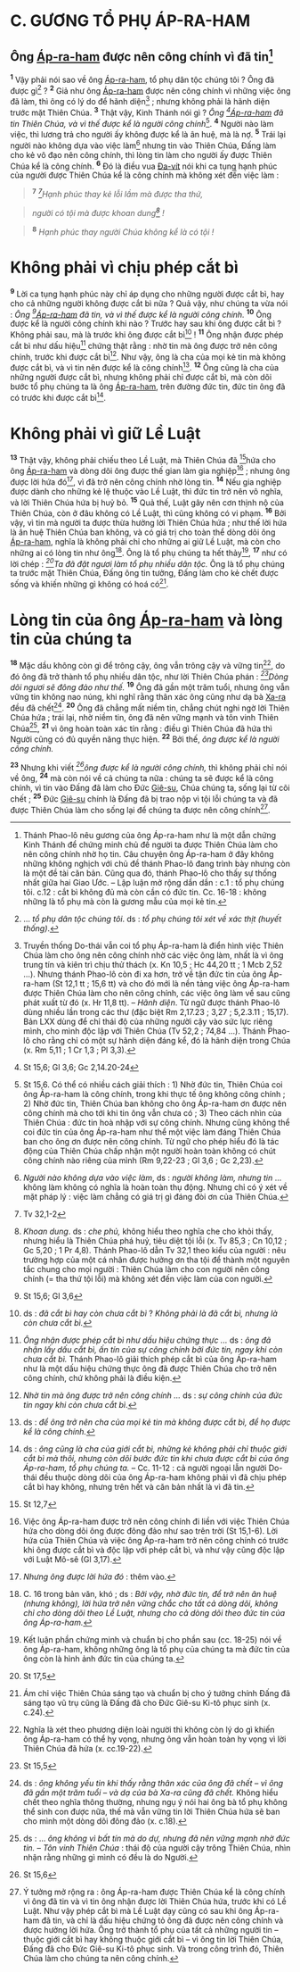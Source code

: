 # C. GƯƠNG TỔ PHỤ ÁP-RA-HAM

## Ông [Áp-ra-ham]() được nên công chính vì đã tin[^1]
<sup><b>1</b></sup> Vậy phải nói sao về ông [Áp-ra-ham](), tổ phụ dân tộc chúng tôi ? Ông đã được gì[^2] ? <sup><b>2</b></sup> Giả như ông [Áp-ra-ham]() được nên công chính vì những việc ông đã làm, thì ông có lý do để hãnh diện[^3] ; nhưng không phải là hãnh diện trước mặt Thiên Chúa. <sup><b>3</b></sup> Thật vậy, Kinh Thánh nói gì ? *Ông [^1*][Áp-ra-ham]() đã tin Thiên Chúa, và vì thế được kể là người công chính*[^4]. <sup><b>4</b></sup> Người nào làm việc, thì lương trả cho người ấy không được kể là ân huệ, mà là nợ. <sup><b>5</b></sup> Trái lại người nào không dựa vào việc làm[^5] nhưng tin vào Thiên Chúa, Đấng làm cho kẻ vô đạo nên công chính, thì lòng tin làm cho người ấy được Thiên Chúa kể là công chính. <sup><b>6</b></sup> Đó là điều vua [Đa-vít]() nói khi ca tụng hạnh phúc của người được Thiên Chúa kể là công chính mà không xét đến việc làm :


> <sup><b>7</b></sup> *[^2*]Hạnh phúc thay kẻ lỗi lầm mà được tha thứ,*
>


> *người có tội mà được khoan dung[^6] !*
>


> <sup><b>8</b></sup> *Hạnh phúc thay người Chúa không kể là có tội !*
>


# Không phải vì chịu phép cắt bì
<sup><b>9</b></sup> Lời ca tụng hạnh phúc này chỉ áp dụng cho những người được cắt bì, hay cho cả những người không được cắt bì nữa ? Quả vậy, như chúng ta vừa nói : *Ông [^3*][Áp-ra-ham]() đã tin, và vì thế được kể là người công chính.* <sup><b>10</b></sup> Ông được kể là người công chính khi nào ? Trước hay sau khi ông được cắt bì ? Không phải sau, mà là trước khi ông được cắt bì[^7] ! <sup><b>11</b></sup> Ông nhận được phép cắt bì như dấu hiệu[^8] chứng thật rằng : nhờ tin mà ông được trở nên công chính, trước khi được cắt bì[^9]. Như vậy, ông là cha của mọi kẻ tin mà không được cắt bì, và vì tin nên được kể là công chính[^10]. <sup><b>12</b></sup> Ông cũng là cha của những người được cắt bì, nhưng không phải chỉ được cắt bì, mà còn dõi bước tổ phụ chúng ta là ông [Áp-ra-ham](), trên đường đức tin, đức tin ông đã có trước khi được cắt bì[^11].


# Không phải vì giữ Lề Luật
<sup><b>13</b></sup> Thật vậy, không phải chiếu theo Lề Luật, mà Thiên Chúa đã [^4*]hứa cho ông [Áp-ra-ham]() và dòng dõi ông được thế gian làm gia nghiệp[^12] ; nhưng ông được lời hứa đó[^13], vì đã trở nên công chính nhờ lòng tin. <sup><b>14</b></sup> Nếu gia nghiệp được dành cho những kẻ lệ thuộc vào Lề Luật, thì đức tin trở nên vô nghĩa, và lời Thiên Chúa hứa bị huỷ bỏ. <sup><b>15</b></sup> Quả thế, Luật gây nên cơn thịnh nộ của Thiên Chúa, còn ở đâu không có Lề Luật, thì cũng không có vi phạm. <sup><b>16</b></sup> Bởi vậy, vì tin mà người ta được thừa hưởng lời Thiên Chúa hứa ; như thế lời hứa là ân huệ Thiên Chúa ban không, và có giá trị cho toàn thể dòng dõi ông [Áp-ra-ham](), nghĩa là không phải chỉ cho những ai giữ Lề Luật, mà còn cho những ai có lòng tin như ông[^14]. Ông là tổ phụ chúng ta hết thảy[^15], <sup><b>17</b></sup> như có lời chép : *[^5*]Ta đã đặt ngươi làm tổ phụ nhiều dân tộc.* Ông là tổ phụ chúng ta trước mặt Thiên Chúa, Đấng ông tin tưởng, Đấng làm cho kẻ chết được sống và khiến những gì không có hoá có[^16].


# Lòng tin của ông [Áp-ra-ham]() và lòng tin của chúng ta
<sup><b>18</b></sup> Mặc dầu không còn gì để trông cậy, ông vẫn trông cậy và vững tin[^17], do đó ông đã trở thành tổ phụ nhiều dân tộc, như lời Thiên Chúa phán : *[^6*]Dòng dõi ngươi sẽ đông đảo như thế.* <sup><b>19</b></sup> Ông đã gần một trăm tuổi, nhưng ông vẫn vững tin không nao núng, khi nghĩ rằng thân xác ông cũng như dạ bà [Xa-ra]() đều đã chết[^18]. <sup><b>20</b></sup> Ông đã chẳng mất niềm tin, chẳng chút nghi ngờ lời Thiên Chúa hứa ; trái lại, nhờ niềm tin, ông đã nên vững mạnh và tôn vinh Thiên Chúa[^19], <sup><b>21</b></sup> vì ông hoàn toàn xác tín rằng : điều gì Thiên Chúa đã hứa thì Người cũng có đủ quyền năng thực hiện. <sup><b>22</b></sup> Bởi thế, *ông được kể là người công chính.*

<sup><b>23</b></sup> Nhưng khi viết *[^7*]ông được kể là người công chính,* thì không phải chỉ nói về ông, <sup><b>24</b></sup> mà còn nói về cả chúng ta nữa : chúng ta sẽ được kể là công chính, vì tin vào Đấng đã làm cho Đức [Giê-su](), Chúa chúng ta, sống lại từ cõi chết ; <sup><b>25</b></sup> Đức [Giê-su]() chính là Đấng đã bị trao nộp vì tội lỗi chúng ta và đã được Thiên Chúa làm cho sống lại để chúng ta được nên công chính[^20].

[^1]: Thánh Phao-lô nêu gương của ông Áp-ra-ham như là một dẫn chứng Kinh Thánh để chứng minh chủ đề người ta được Thiên Chúa làm cho nên công chính nhờ họ tin. Câu chuyện ông Áp-ra-ham ở đây không những không nghịch với chủ đề thánh Phao-lô đang trình bày nhưng còn là một đề tài căn bản. Cũng qua đó, thánh Phao-lô cho thấy sự thống nhất giữa hai Giao Ước. – Lập luận mở rộng dần dần : c.1 : tổ phụ chúng tôi. c.12 : cắt bì không đủ mà còn cần có đức tin. Cc. 16-18 : không những là tổ phụ mà còn là gương mẫu của mọi kẻ tin.
[^2]: ... *tổ phụ dân tộc chúng tôi*. ds : *tổ phụ chúng tôi xét về xác thịt (huyết thống)*.
[^3]: Truyền thống Do-thái vẫn coi tổ phụ Áp-ra-ham là điển hình việc Thiên Chúa làm cho ông nên công chính nhờ các việc ông làm, nhất là vì ông trung tín và kiên trì chịu thử thách (x. Kn 10,5 ; Hc 44,20 tt ; 1 Mcb 2,52 ...). Nhưng thánh Phao-lô còn đi xa hơn, trở về tận đức tin của ông Áp-ra-ham (St 12,1 tt ; 15,6 tt) và cho đó mới là nền tảng việc ông Áp-ra-ham được Thiên Chúa làm cho nên công chính, các việc ông làm về sau cũng phát xuất từ đó (x. Hr 11,8 tt). – *Hãnh diện*. Từ ngữ được thánh Phao-lô dùng nhiều lần trong các thư (đặc biệt Rm 2,17.23 ; 3,27 ; 5,2.3.11 ; 15,17). Bản LXX dùng để chỉ thái độ của những người cậy vào sức lực riêng mình, cho mình độc lập với Thiên Chúa (Tv 52,2 ; 74,84 ...). Thánh Phao-lô cho rằng chỉ có một sự hãnh diện đáng kể, đó là hãnh diện trong Chúa (x. Rm 5,11 ; 1 Cr 1,3 ; Pl 3,3).
[^4]: St 15,6. Có thể có nhiều cách giải thích : 1) Nhờ đức tin, Thiên Chúa coi ông Áp-ra-ham là công chính, trong khi thực tế ông không công chính ; 2) Nhờ đức tin, Thiên Chúa ban không cho ông Áp-ra-ham ơn được nên công chính mà cho tới khi tin ông vẫn chưa có ; 3) Theo cách nhìn của Thiên Chúa : đức tin hoà nhập với sự công chính. Nhưng cũng không thể coi đức tin của ông Áp-ra-ham như thể một việc làm đáng Thiên Chúa ban cho ông ơn được nên công chính. Từ ngữ cho phép hiểu đó là tác động của Thiên Chúa chấp nhận một người hoàn toàn không có chút công chính nào riêng của mình (Rm 9,22-23 ; Gl 3,6 ; Gc 2,23).
[^5]: *Người nào không dựa vào việc làm*, ds : *người không làm, nhưng tin* ... không làm không có nghĩa là hoàn toàn thụ động. Nhưng chỉ có ý xét về mặt pháp lý : việc làm chẳng có giá trị gì đáng đòi ơn của Thiên Chúa.
[^6]: *Khoan dung*. ds : *che phủ,* không hiểu theo nghĩa che cho khỏi thấy, nhưng hiểu là Thiên Chúa phá huỷ, tiêu diệt tội lỗi (x. Tv 85,3 ; Cn 10,12 ; Gc 5,20 ; 1 Pr 4,8). Thánh Phao-lô dẫn Tv 32,1 theo kiểu của người : nêu trường hợp của một cá nhân được hưởng ơn tha tội để thành một nguyên tắc chung cho mọi người : Thiên Chúa làm cho con người nên công chính (= tha thứ tội lỗi) mà không xét đến việc làm của con người.
[^7]: ds : *đã cắt bì hay còn chưa cắt bì* ? *Không phải là đã cắt bì, nhưng là còn chưa cắt bì.*
[^8]: *Ông nhận được phép cắt bì như dấu hiệu chứng thực ...* ds : *ông đã nhận lấy dấu cắt bì, ấn tín của sự công chính bởi đức tin, ngay khi còn chưa cắt bì.* Thánh Phao-lô giải thích phép cắt bì của ông Áp-ra-ham như là một dấu hiệu chứng thực ông đã được Thiên Chúa cho trở nên công chính, chứ không phải là điều kiện.
[^9]: *Nhờ tin mà ông được trở nên công chính ...* ds : *sự công chính của đức tin ngay khi còn chưa cắt bì*.
[^10]: ds : *để ông trở nên cha của mọi kẻ tin mà không được cắt bì, để họ được kể là công chính.*
[^11]: ds : *ông cũng là cha của giới cắt bì, những kẻ không phải chỉ thuộc giới cắt bì mà thôi, nhưng còn dõi bước đức tin khi chưa được cắt bì của ông Áp-ra-ham, tổ phụ chúng ta.* – Cc. 11-12 : cả người ngoại lẫn người Do-thái đều thuộc dòng dõi của ông Áp-ra-ham không phải vì đã chịu phép cắt bì hay không, nhưng trên hết và căn bản nhất là vì đã tin.
[^12]: Việc ông Áp-ra-ham được trở nên công chính đi liền với việc Thiên Chúa hứa cho dòng dõi ông được đông đảo như sao trên trời (St 15,1-6). Lời hứa của Thiên Chúa và việc ông Áp-ra-ham trở nên công chính có trước khi ông được cắt bì và độc lập với phép cắt bì, và như vậy cũng độc lập với Luật Mô-sê (Gl 3,17).
[^13]: *Nhưng ông được lời hứa đó* : thêm vào.
[^14]: C. 16 trong bản văn, khó ; ds : *Bởi vậy, nhờ đức tin, để trở nên ân huệ (nhưng không), lời hứa trở nên vững chắc cho tất cả dòng dõi, không chỉ cho dòng dõi theo Lề Luật, nhưng cho cả dòng dõi theo đức tin của ông Áp-ra-ham.*
[^15]: Kết luận phần chứng minh và chuẩn bị cho phần sau (cc. 18-25) nói về ông Áp-ra-ham, không những ông là tổ phụ của chúng ta mà đức tin của ông còn là hình ảnh đức tin của chúng ta.
[^16]: Ám chỉ việc Thiên Chúa sáng tạo và chuẩn bị cho ý tưởng chính Đấng đã sáng tạo vũ trụ cũng là Đấng đã cho Đức Giê-su Ki-tô phục sinh (x. c.24).
[^17]: Nghĩa là xét theo phương diện loài người thì không còn lý do gì khiến ông Áp-ra-ham có thể hy vọng, nhưng ông vẫn hoàn toàn hy vọng vì lời Thiên Chúa đã hứa (x. cc.19-22).
[^18]: ds : *ông không yếu tin khi thấy rằng thân xác của ông đã chết – vì ông đã gần một trăm tuổi – và dạ của bà Xa-ra cũng đã chết.* Không hiểu chết theo nghĩa thông thường, nhưng ngụ ý nói hai ông bà tổ phụ không thể sinh con được nữa, thế mà vẫn vững tin lời Thiên Chúa hứa sẽ ban cho mình một dòng dõi đông đảo (x. c.18).
[^19]: ds : ... *ông không vì bất tín mà do dự, nhưng đã nên vững mạnh nhờ đức tin.* – *Tôn vinh Thiên Chúa* : thái độ của người cậy trông Thiên Chúa, nhìn nhận rằng những gì mình có đều là do Người.
[^20]: Ý tưởng mở rộng ra : ông Áp-ra-ham được Thiên Chúa kể là công chính vì ông đã tin và vì tin ông nhận được lời Thiên Chúa hứa, trước khi có Lề Luật. Như vậy phép cắt bì mà Lề Luật dạy cũng có sau khi ông Áp-ra-ham đã tin, và chỉ là dấu hiệu chứng tỏ ông đã được nên công chính và được hưởng lời hứa. Ông trở thành tổ phụ của tất cả những người tin – thuộc giới cắt bì hay không thuộc giới cắt bì – vì ông tin lời Thiên Chúa, Đấng đã cho Đức Giê-su Ki-tô phục sinh. Và trong công trình đó, Thiên Chúa làm cho chúng ta nên công chính.
[^1*]: St 15,6; Gl 3,6; Gc 2,14.20-24
[^2*]: Tv 32,1-2
[^3*]: St 15,6; Gl 3,6
[^4*]: St 12,7
[^5*]: St 17,5
[^6*]: St 15,5
[^7*]: St 15,6